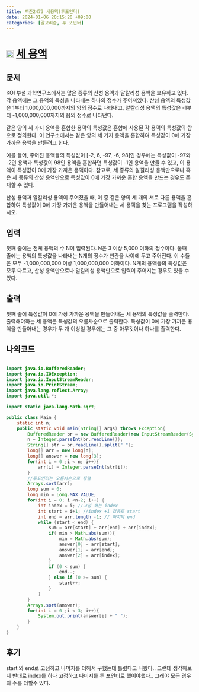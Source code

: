 ```yaml
---
title: 백준2473_세용액(투포인터)
date: 2024-01-06 20:15:20 +09:00
categories: [알고리즘, 투 포인터]
---
```


# <img width="20px"  src="https://d2gd6pc034wcta.cloudfront.net/tier/13.svg" class="solvedac-tier"> [세 용액](https://www.acmicpc.net/problem/2473) 


## 문제
<p>KOI 부설 과학연구소에서는 많은 종류의 산성 용액과 알칼리성 용액을 보유하고 있다. 각 용액에는 그 용액의 특성을 나타내는 하나의 정수가 주어져있다.  산성 용액의 특성값은 1부터 1,000,000,000까지의 양의 정수로 나타내고, 알칼리성 용액의 특성값은 -1부터 -1,000,000,000까지의 음의 정수로 나타낸다.</p>

<p>같은 양의 세 가지 용액을 혼합한 용액의 특성값은 혼합에 사용된 각 용액의 특성값의 합으로 정의한다. 이 연구소에서는 같은 양의 세 가지 용액을 혼합하여 특성값이 0에 가장 가까운 용액을 만들려고 한다. </p>

<p>예를 들어, 주어진 용액들의 특성값이 [-2, 6, -97, -6, 98]인 경우에는 특성값이 -97와 -2인 용액과 특성값이 98인 용액을 혼합하면 특성값이 -1인 용액을 만들 수 있고, 이 용액이 특성값이 0에 가장 가까운 용액이다. 참고로, 세 종류의 알칼리성 용액만으로나 혹은 세 종류의 산성 용액만으로 특성값이 0에 가장 가까운 혼합 용액을 만드는 경우도 존재할 수 있다.</p>

<p>산성 용액과 알칼리성 용액이 주어졌을 때, 이 중 같은 양의 세 개의 서로 다른 용액을 혼합하여 특성값이 0에 가장 가까운 용액을 만들어내는 세 용액을 찾는 프로그램을 작성하시오.</p>

## 입력
<p>첫째 줄에는 전체 용액의 수 N이 입력된다. N은 3 이상 5,000 이하의 정수이다. 둘째 줄에는 용액의 특성값을 나타내는 N개의 정수가 빈칸을 사이에 두고 주어진다. 이 수들은 모두 -1,000,000,000 이상 1,000,000,000 이하이다. N개의 용액들의 특성값은 모두 다르고, 산성 용액만으로나 알칼리성 용액만으로 입력이 주어지는 경우도 있을 수 있다.</p>

## 출력
<p>첫째 줄에 특성값이 0에 가장 가까운 용액을 만들어내는 세 용액의 특성값을 출력한다. 출력해야하는 세 용액은 특성값의 오름차순으로 출력한다. 특성값이 0에 가장 가까운 용액을 만들어내는 경우가 두 개 이상일 경우에는 그 중 아무것이나 하나를 출력한다.</p>

## 나의코드

```java

import java.io.BufferedReader;
import java.io.IOException;
import java.io.InputStreamReader;
import java.io.PrintStream;
import java.lang.reflect.Array;
import java.util.*;

import static java.lang.Math.sqrt;

public class Main {
    static int n;
    public static void main(String[] args) throws Exception{
        BufferedReader br = new BufferedReader(new InputStreamReader(System.in));
        n = Integer.parseInt(br.readLine());
        String[] str = br.readLine().split(" ");
        long[] arr = new long[n];
        long[] answer = new long[3];
        for(int i = 0 ;i < n; i++){
            arr[i] = Integer.parseInt(str[i]);
        }
        //투포인터는 오름차순으로 정렬
        Arrays.sort(arr);
        long sum = 0;
        long min = Long.MAX_VALUE;
        for(int i = 0; i <n-2; i++) { 
            int index = i; //고정 하는 index
            int start = i+1; //index +1 값응로 start
            int end = arr.length -1; // 마지막 end
            while (start < end) {
                sum = arr[start] + arr[end] + arr[index];
                if( min > Math.abs(sum)){
                    min = Math.abs(sum);
                    answer[0] = arr[start];
                    answer[1] = arr[end];
                    answer[2] = arr[index];
                }
                if (0 < sum) {
                    end--;
                } else if (0 >= sum) {
                    start++;
                }
            }
        }
        Arrays.sort(answer);
        for(int i = 0 ;i < 3; i++){
            System.out.print(answer[i] + " ");
        }
    }
}
```

## 후기
<p>start 와 end로 고정하고 나머지를 더해서 구했는데 틀렸다고 나왔다.. 그런데 생각해보니 반대로 index를 하나 고정하고 나머지를 투 포인터로 했어야했다.. 그래야 모든 경우의 수를 더할수 있다.</p>

